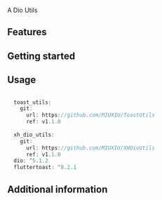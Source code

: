 
A Dio Utils

## Features



## Getting started



## Usage



```dart

  toast_utils:
    git:
      url: https://github.com/MIUXIU/ToastUtils
      ref: v1.1.0
      
  xh_dio_utils:
    git:
      url: https://github.com/MIUXIU/XHDioUtils
      ref: v1.1.0
  dio: ^5.1.2
  fluttertoast: ^8.2.1

```

## Additional information

